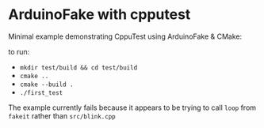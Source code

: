 # ArduinoFake with cpputest

Minimal example demonstrating CppuTest using ArduinoFake & CMake:

to run: 
 - `mkdir test/build && cd test/build`
 - `cmake ..`
 - `cmake --build .`
 - `./first_test`

The example currently fails because it appears to be trying to call `loop` from `fakeit` rather than `src/blink.cpp`